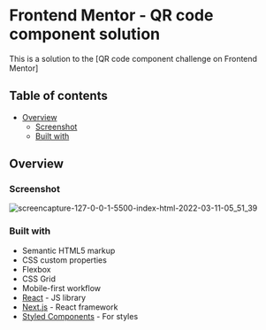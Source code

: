 # Frontend Mentor - QR code component solution

This is a solution to the [QR code component challenge on Frontend Mentor]

## Table of contents

- [Overview](#overview)
  - [Screenshot](#screenshot)
  - [Built with](#built-with)



## Overview

### Screenshot

![screencapture-127-0-0-1-5500-index-html-2022-03-11-05_51_39](https://user-images.githubusercontent.com/55097922/157804392-682990af-9dec-42c1-a02c-dc58b909e66a.png)


### Built with

- Semantic HTML5 markup
- CSS custom properties
- Flexbox
- CSS Grid
- Mobile-first workflow
- [React](https://reactjs.org/) - JS library
- [Next.js](https://nextjs.org/) - React framework
- [Styled Components](https://styled-components.com/) - For styles
